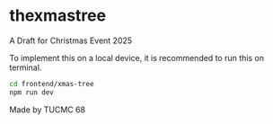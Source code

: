 # thexmastree

A Draft for Christmas Event 2025


To implement this on a local device, it is recommended to run this on terminal.
```bash
cd frontend/xmas-tree
npm run dev
```

Made by TUCMC 68
